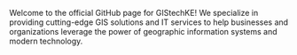 Welcome to the official GitHub page for GIStechKE! We specialize in providing cutting-edge GIS solutions and IT services to help businesses and organizations leverage the power of geographic information systems and modern technology.

<!---
gistechke/gistechke is a ✨ special ✨ repository because its `README.md` (this file) appears on your GitHub profile.
You can click the Preview link to take a look at your changes.
--->
